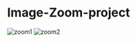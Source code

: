 # Image-Zoom-project
![zoom1](https://user-images.githubusercontent.com/82073936/120608766-2ec4de80-c46f-11eb-8c3d-b58f8ca9f82a.png)
![zoom2](https://user-images.githubusercontent.com/82073936/120608807-384e4680-c46f-11eb-9057-b6f2119b1011.png)
